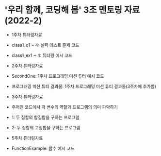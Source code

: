 # '우리 함께, 코딩해 봄' 3조 멘토링 자료(2022-2)

- 1주차 튜터링자료
- class1_q1 ~ 4: 실력 테스트 문제 코드
- class1_ex1 ~ 4: 튜터링 예시 코드

- 2주차 튜터링자료
- SecondOne: 1주차 프로그래밍 미션 튜터 예시 코드
- 프로그래밍 미션 튜티 결과물: 1주차 프로그래밍 미션 튜티 결과물(3주차에 추가함)

- 3주차 튜터링자료
- 주어진 코드에서 각 변수의 역할과 프로그램의 의미 파악하기
- 1: 두 집합의 합집합을 구하는 프로그램
- 2: 두 집합의 교집합을 구하는 프로그램

- 5주차 튜터링자료
- FunctionExample: 함수 예시 코드
